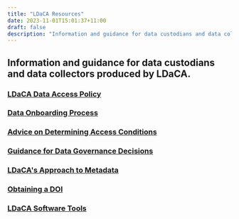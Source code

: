 ```yaml
---
title: "LDaCA Resources"
date: 2023-11-01T15:01:37+11:00
draft: false
description: "Information and guidance for data custodians and data collectors produced by LDaCA."
---
```


## Information and guidance for data custodians and data collectors produced by LDaCA.

### [LDaCA Data Access Policy](./access-policy)

### [Data Onboarding Process](./data-onboarding-process/)

### [Advice on Determining Access Conditions](./determining-access-conditions/)

### [Guidance for Data Governance Decisions](./guidance-for-data-governance-decisions/)

### [LDaCA's Approach to Metadata](./metadata/metadata)

### [Obtaining a DOI](./obtaining-a-doi/obtain-doi)

### [LDaCA Software Tools](./ldaca-software/software)
